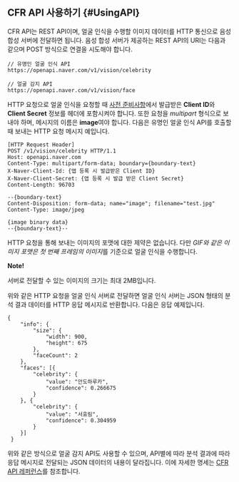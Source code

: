 ## CFR API 사용하기 {#UsingAPI}

CFR API는 REST API이며, 얼굴 인식을 수행할 이미지 데이터를 HTTP 통신으로 음성 합성 서버에 전달하면 됩니다. 음성 합성 서버가 제공하는 REST API의 URI는 다음과 같으며 POST 방식으로 연결을 시도해야 합니다.

```
// 유명인 얼굴 인식 API
https://openapi.naver.com/v1/vision/celebrity

// 얼굴 감지 API
https://openapi.naver.com/v1/vision/face
```


HTTP 요청으로 얼굴 인식을 요청할 때 [사전 준비사항](#Preparation)에서 발급받은 **Client ID**와 **Client Secret** 정보를 헤더에 포함시켜야 합니다. 또한 요청을 *multipart* 형식으로 보내야 하며, 메시지의 이름은 **image**여야 합니다. 다음은 유명인 얼굴 인식 API를 호출할 때 보내는 HTTP 요청 메시지 예입니다.

```
[HTTP Request Header]
POST /v1/vision/celebrity HTTP/1.1
Host: openapi.naver.com
Content-Type: multipart/form-data; boundary={boundary-text}
X-Naver-Client-Id: {앱 등록 시 발급받은 Client ID}
X-Naver-Client-Secret: {앱 등록 시 발급 받은 Client Secret}
Content-Length: 96703

--{boundary-text}
Content-Disposition: form-data; name="image"; filename="test.jpg"
Content-Type: image/jpeg

{image binary data}
--{boundary-text}--
```

HTTP 요청을 통해 보내는 이미지의 포맷에 대한 제약은 없습니다. 다만 *GIF와 같은 이미지 포맷은 첫 번째 프레임의 이미지*를 기준으로 얼굴 인식을 수행합니다.

<div class="note">
  <p><strong>Note!</strong></p>
  <p>서버로 전달할 수 있는 이미지의 크기는 최대 2MB입니다.</p>
</div>

위와 같은 HTTP 요청을 얼굴 인식 서버로 전달하면 얼굴 인식 서버는 JSON 형태의 분석 결과 데이터를 HTTP 응답 메시지로 반환합니다. 다음은 응답 예제입니다.

```
{
 	"info": {
 		"size": {
 			"width": 900,
 			"height": 675
 		},
 		"faceCount": 2
 	},
 	"faces": [{
 		"celebrity": {
 			"value": "안도하루카",
 			"confidence": 0.266675
 		}
 	}, {
 		"celebrity": {
 			"value": "서효림",
 			"confidence": 0.304959
 		}
 	}]
 }
```

위와 같은 방식으로 얼굴 감지 API도 사용할 수 있으며, API별에 따라 분석 결과에 따라 응답 메시지로 전달되는 JSON 데이터의 내용이 달라집니다. 이에 자세한 명세는 [CFR API 레퍼런스](#APIReference)를 참조합니다.
